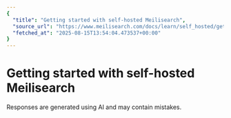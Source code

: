 ```yaml
---
{
  "title": "Getting started with self-hosted Meilisearch",
  "source_url": "https://www.meilisearch.com/docs/learn/self_hosted/getting_started_with_self_hosted_meilisearch",
  "fetched_at": "2025-08-15T13:54:04.473537+00:00"
}
---
```


# Getting started with self-hosted Meilisearch

Responses are generated using AI and may contain mistakes.
